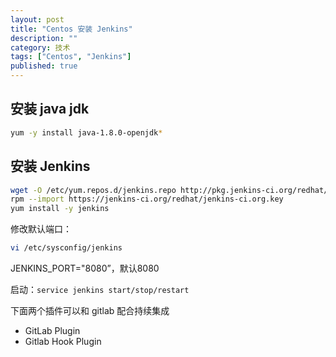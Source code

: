 ```yaml
---
layout: post
title: "Centos 安装 Jenkins"
description: ""
category: 技术
tags: ["Centos", "Jenkins"]
published: true
---
```


## 安装 java jdk

```bash
yum -y install java-1.8.0-openjdk*
```

## 安装 Jenkins

```bash
wget -O /etc/yum.repos.d/jenkins.repo http://pkg.jenkins-ci.org/redhat/jenkins.repo
rpm --import https://jenkins-ci.org/redhat/jenkins-ci.org.key
yum install -y jenkins
```

修改默认端口：

```bash
vi /etc/sysconfig/jenkins
```

JENKINS_PORT="8080”，默认8080

启动：`service jenkins start/stop/restart`

下面两个插件可以和 gitlab 配合持续集成

- GitLab Plugin
- Gitlab Hook Plugin